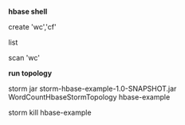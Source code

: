 **hbase shell**

create 'wc','cf'

list

scan 'wc'

**run topology**

storm jar storm-hbase-example-1.0-SNAPSHOT.jar WordCountHbaseStormTopology hbase-example

storm kill hbase-example